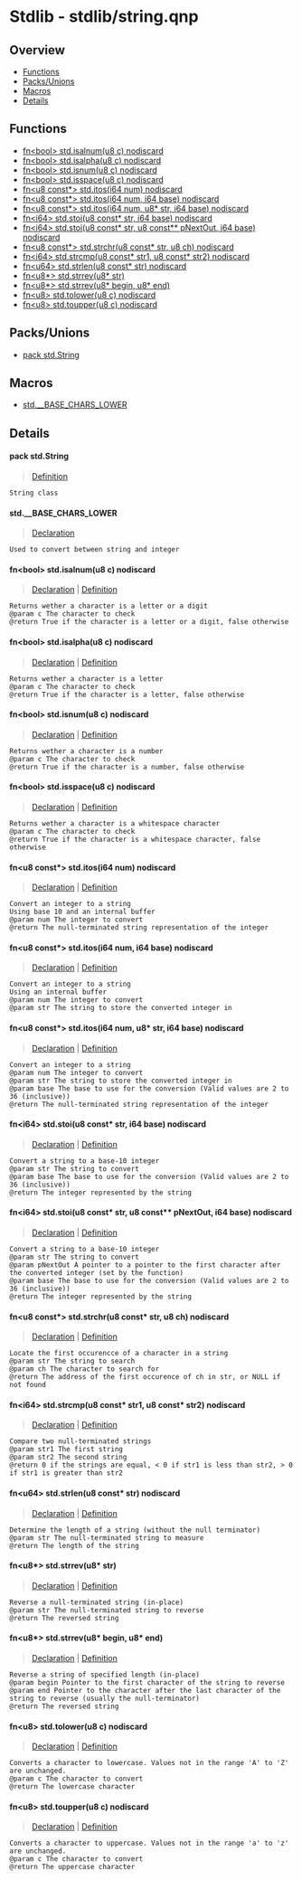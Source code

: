 
# Stdlib - stdlib/string.qnp

## Overview
 - [Functions](#functions)
 - [Packs/Unions](#packs-unions)
 - [Macros](#macros)
 - [Details](#details)


## Functions
 - [fn\<bool\> std.isalnum(u8 c) nodiscard](#ref_8f439e4c57f68e41f372499cbbc726f3)
 - [fn\<bool\> std.isalpha(u8 c) nodiscard](#ref_1810b29239e4f51451bfa0cdf36bc00b)
 - [fn\<bool\> std.isnum(u8 c) nodiscard](#ref_5cce27e95be0c2bbcf08898292a3d97a)
 - [fn\<bool\> std.isspace(u8 c) nodiscard](#ref_e2ca17504d3e1a69b4336ffa868d87c8)
 - [fn\<u8 const*\> std.itos(i64 num) nodiscard](#ref_be7070c07b16cd403ccb979886acbe40)
 - [fn\<u8 const*\> std.itos(i64 num, i64 base) nodiscard](#ref_ebe2c47186f09e7f07b6dc144479373b)
 - [fn\<u8 const*\> std.itos(i64 num, u8* str, i64 base) nodiscard](#ref_feeb2eba0e13d3e31e246bcf5b742cf4)
 - [fn\<i64\> std.stoi(u8 const* str, i64 base) nodiscard](#ref_3bf5a26a032bb58ff2d53e04c1c0d822)
 - [fn\<i64\> std.stoi(u8 const* str, u8 const** pNextOut, i64 base) nodiscard](#ref_4a7d161f40478de04a97c48a225a00b1)
 - [fn\<u8 const*\> std.strchr(u8 const* str, u8 ch) nodiscard](#ref_1b8eac4fa8f7258b56cd6c32f45cc214)
 - [fn\<i64\> std.strcmp(u8 const* str1, u8 const* str2) nodiscard](#ref_1ddb3c2646043df42d044dfd1e31b53b)
 - [fn\<u64\> std.strlen(u8 const* str) nodiscard](#ref_c4bde52892a632c8cd48352ae7235680)
 - [fn\<u8*\> std.strrev(u8* str)](#ref_ee07764fe157d5dabaa4c07f6acd4200)
 - [fn\<u8*\> std.strrev(u8* begin, u8* end)](#ref_c64e1e2f0896b5ad920d1b505678868c)
 - [fn\<u8\> std.tolower(u8 c) nodiscard](#ref_39608303a9ea8c9a53b85e065cd581ca)
 - [fn\<u8\> std.toupper(u8 c) nodiscard](#ref_d5143f66f35780c2301272595fa2e37e)

## Packs/Unions
 - [pack std.String](#ref_933ef196305d467ac0d1c58011cb8bf6)

## Macros
 - [std.__BASE_CHARS_LOWER](#ref_077bd649d47868cdfff08a8a6c8d2cdf)

## Details
#### <a id="ref_933ef196305d467ac0d1c58011cb8bf6"/>pack std.String
> [Definition](/stdlib/string.qnp?plain=1#L13)
```qinp
String class
```
#### <a id="ref_077bd649d47868cdfff08a8a6c8d2cdf"/>std.__BASE_CHARS_LOWER
> [Declaration](/stdlib/string.qnp?plain=1#L10)
```qinp
Used to convert between string and integer
```
#### <a id="ref_8f439e4c57f68e41f372499cbbc726f3"/>fn\<bool\> std.isalnum(u8 c) nodiscard
> [Declaration](/stdlib/string.qnp?plain=1#L239) | [Definition](/stdlib/string.qnp?plain=1#L514)
```qinp
Returns wether a character is a letter or a digit
@param c The character to check
@return True if the character is a letter or a digit, false otherwise
```
#### <a id="ref_1810b29239e4f51451bfa0cdf36bc00b"/>fn\<bool\> std.isalpha(u8 c) nodiscard
> [Declaration](/stdlib/string.qnp?plain=1#L234) | [Definition](/stdlib/string.qnp?plain=1#L511)
```qinp
Returns wether a character is a letter
@param c The character to check
@return True if the character is a letter, false otherwise
```
#### <a id="ref_5cce27e95be0c2bbcf08898292a3d97a"/>fn\<bool\> std.isnum(u8 c) nodiscard
> [Declaration](/stdlib/string.qnp?plain=1#L229) | [Definition](/stdlib/string.qnp?plain=1#L508)
```qinp
Returns wether a character is a number
@param c The character to check
@return True if the character is a number, false otherwise
```
#### <a id="ref_e2ca17504d3e1a69b4336ffa868d87c8"/>fn\<bool\> std.isspace(u8 c) nodiscard
> [Declaration](/stdlib/string.qnp?plain=1#L244) | [Definition](/stdlib/string.qnp?plain=1#L517)
```qinp
Returns wether a character is a whitespace character
@param c The character to check
@return True if the character is a whitespace character, false otherwise
```
#### <a id="ref_be7070c07b16cd403ccb979886acbe40"/>fn\<u8 const*\> std.itos(i64 num) nodiscard
> [Declaration](/stdlib/string.qnp?plain=1#L188) | [Definition](/stdlib/string.qnp?plain=1#L443)
```qinp
Convert an integer to a string
Using base 10 and an internal buffer
@param num The integer to convert
@return The null-terminated string representation of the integer
```
#### <a id="ref_ebe2c47186f09e7f07b6dc144479373b"/>fn\<u8 const*\> std.itos(i64 num, i64 base) nodiscard
> [Declaration](/stdlib/string.qnp?plain=1#L194) | [Definition](/stdlib/string.qnp?plain=1#L446)
```qinp
Convert an integer to a string
Using an internal buffer
@param num The integer to convert
@param str The string to store the converted integer in
```
#### <a id="ref_feeb2eba0e13d3e31e246bcf5b742cf4"/>fn\<u8 const*\> std.itos(i64 num, u8* str, i64 base) nodiscard
> [Declaration](/stdlib/string.qnp?plain=1#L201) | [Definition](/stdlib/string.qnp?plain=1#L450)
```qinp
Convert an integer to a string
@param num The integer to convert
@param str The string to store the converted integer in
@param base The base to use for the conversion (Valid values are 2 to 36 (inclusive))
@return The null-terminated string representation of the integer
```
#### <a id="ref_3bf5a26a032bb58ff2d53e04c1c0d822"/>fn\<i64\> std.stoi(u8 const* str, i64 base) nodiscard
> [Declaration](/stdlib/string.qnp?plain=1#L207) | [Definition](/stdlib/string.qnp?plain=1#L472)
```qinp
Convert a string to a base-10 integer
@param str The string to convert
@param base The base to use for the conversion (Valid values are 2 to 36 (inclusive))
@return The integer represented by the string
```
#### <a id="ref_4a7d161f40478de04a97c48a225a00b1"/>fn\<i64\> std.stoi(u8 const* str, u8 const** pNextOut, i64 base) nodiscard
> [Declaration](/stdlib/string.qnp?plain=1#L214) | [Definition](/stdlib/string.qnp?plain=1#L475)
```qinp
Convert a string to a base-10 integer
@param str The string to convert
@param pNextOut A pointer to a pointer to the first character after the converted integer (set by the function)
@param base The base to use for the conversion (Valid values are 2 to 36 (inclusive))
@return The integer represented by the string
```
#### <a id="ref_1b8eac4fa8f7258b56cd6c32f45cc214"/>fn\<u8 const*\> std.strchr(u8 const* str, u8 ch) nodiscard
> [Declaration](/stdlib/string.qnp?plain=1#L171) | [Definition](/stdlib/string.qnp?plain=1#L414)
```qinp
Locate the first occurencce of a character in a string
@param str The string to search
@param ch The character to search for
@return The address of the first occurence of ch in str, or NULL if not found
```
#### <a id="ref_1ddb3c2646043df42d044dfd1e31b53b"/>fn\<i64\> std.strcmp(u8 const* str1, u8 const* str2) nodiscard
> [Declaration](/stdlib/string.qnp?plain=1#L165) | [Definition](/stdlib/string.qnp?plain=1#L404)
```qinp
Compare two null-terminated strings
@param str1 The first string
@param str2 The second string
@return 0 if the strings are equal, < 0 if str1 is less than str2, > 0 if str1 is greater than str2
```
#### <a id="ref_c4bde52892a632c8cd48352ae7235680"/>fn\<u64\> std.strlen(u8 const* str) nodiscard
> [Declaration](/stdlib/string.qnp?plain=1#L159) | [Definition](/stdlib/string.qnp?plain=1#L395)
```qinp
Determine the length of a string (without the null terminator)
@param str The null-terminated string to measure
@return The length of the string
```
#### <a id="ref_ee07764fe157d5dabaa4c07f6acd4200"/>fn\<u8*\> std.strrev(u8* str)
> [Declaration](/stdlib/string.qnp?plain=1#L176) | [Definition](/stdlib/string.qnp?plain=1#L422)
```qinp
Reverse a null-terminated string (in-place)
@param str The null-terminated string to reverse
@return The reversed string
```
#### <a id="ref_c64e1e2f0896b5ad920d1b505678868c"/>fn\<u8*\> std.strrev(u8* begin, u8* end)
> [Declaration](/stdlib/string.qnp?plain=1#L182) | [Definition](/stdlib/string.qnp?plain=1#L429)
```qinp
Reverse a string of specified length (in-place)
@param begin Pointer to the first character of the string to reverse
@param end Pointer to the character after the last character of the string to reverse (usually the null-terminator)
@return The reversed string
```
#### <a id="ref_39608303a9ea8c9a53b85e065cd581ca"/>fn\<u8\> std.tolower(u8 c) nodiscard
> [Declaration](/stdlib/string.qnp?plain=1#L224) | [Definition](/stdlib/string.qnp?plain=1#L505)
```qinp
Converts a character to lowercase. Values not in the range 'A' to 'Z' are unchanged.
@param c The character to convert
@return The lowercase character
```
#### <a id="ref_d5143f66f35780c2301272595fa2e37e"/>fn\<u8\> std.toupper(u8 c) nodiscard
> [Declaration](/stdlib/string.qnp?plain=1#L219) | [Definition](/stdlib/string.qnp?plain=1#L502)
```qinp
Converts a character to uppercase. Values not in the range 'a' to 'z' are unchanged.
@param c The character to convert
@return The uppercase character
```

